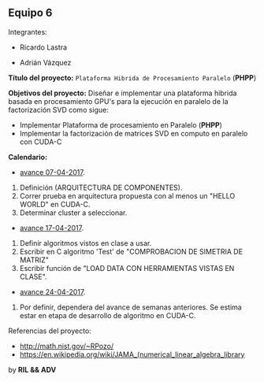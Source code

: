 ## Equipo 6

Integrantes:

* Ricardo Lastra

* Adrián Vázquez

__Título del proyecto:__ `Plataforma Hibrida de Procesamiento Paralelo` (**PHPP**) 

__Objetivos del proyecto:__ Diseñar e implementar una plataforma hibrida basada en procesamiento GPU's para la ejecución en paralelo de la factorización SVD como sigue:

* Implementar Plataforma de procesamiento en Paralelo (**PHPP**)
* Implementar la factorización de matrices SVD en computo en paralelo con CUDA-C

__Calendario:__ 

* [avance 07-04-2017](equipo_6/avance_07_04_2017/).
1. Definición (ARQUITECTURA DE COMPONENTES).
2. Correr prueba en arquitectura propuesta con al menos un  "HELLO WORLD" en CUDA-C.
3. Determinar cluster a seleccionar.

* [avance 17-04-2017](equipo_6/avance_17_04_2017/).
1. Definir algoritmos vistos en clase a usar.
2. Escribir en C algoritmo 'Test'  de "COMPROBACION DE SIMETRIA DE MATRIZ"
3. Escribir función de "LOAD DATA CON HERRAMIENTAS VISTAS EN CLASE".

* [avance 24-04-2017](equipo_6/avance_24_04_2017/).

1. Por definir, dependera del avance de semanas anteriores. Se estima estar en etapa de desarrollo de algoritmo en CUDA-C.

Referencias del proyecto:

* http://math.nist.gov/~RPozo/
* https://en.wikipedia.org/wiki/JAMA_(numerical_linear_algebra_library

by __RIL && ADV__
